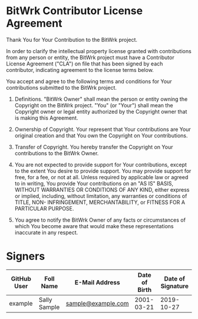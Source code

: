 BitWrk Contributor License Agreement
====================================
Thank You for Your Contribution to the BitWrk project.

In order to clarify the intellectual property license granted with
contributions from any person or entity, the BitWrk project must
have a Contributor License Agreement ("CLA") on file that has been
signed by each contributor, indicating agreement to the license
terms below.

You accept and agree to the following terms and conditions for Your
contributions submitted to the BitWrk project.

1. Definitions. "BitWrk Owner" shall mean the person or entity
 owning the Copyright on the BitWrk project.
 "You" (or "Your") shall mean the Copyright owner or legal entity
 authorized by the Copyright owner that is making this Agreement.
 
2. Ownership of Copyright. Your represent that Your contributions
 are Your original creation and that You own the Copyright on Your
 contributions.

3. Transfer of Copyright. You hereby transfer the Copyright on Your
 contributions to the BitWrk Owner.

4. You are not expected to provide support for Your contributions,
 except to the extent You desire to provide support. You may provide
 support for free, for a fee, or not at all. Unless required by
 applicable law or agreed to in writing, You provide Your
 contributions on an "AS IS" BASIS, WITHOUT WARRANTIES OR CONDITIONS
 OF ANY KIND, either express or implied, including, without
 limitation, any warranties or conditions of TITLE, NON-
 INFRINGEMENT, MERCHANTABILITY, or FITNESS FOR A PARTICULAR PURPOSE.

5. You agree to notify the BitWrk Owner of any facts or
 circumstances of which You become aware that would make these
 representations inaccurate in any respect.
 
Signers
=======
| GitHub User | Foll Name                         | E-Mail Address                 | Date of Birth | Date of Signature |
| ------------| --------------------------------- | ------------------------------ | ------------- | ----------------- |
| example     | Sally Sample                      | sample@example.com             | 2001-03-21    | 2019-10-27        |
